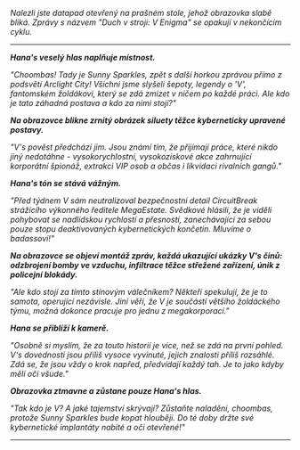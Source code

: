 _Nalezli jste datapad otevřený na prašném stole, jehož obrazovka slabě bliká. Zprávy s názvem "Duch v stroji: V Enigma" se opakují v nekončícím cyklu._

---

**_Hana's veselý hlas naplňuje místnost._**

_"Choombas! Tady je Sunny Sparkles, zpět s další horkou zprávou přímo z podsvětí Arclight City! Všichni jsme slyšeli šepoty, legendy o 'V', fantomském žoldákovi, který se zdá zmizet v ničem po každé práci. Ale kdo je tato záhadná postava a kdo za nimi stojí?"_

**_Na obrazovce blikne zrnitý obrázek siluety těžce kyberneticky upravené postavy._**

_"V's pověst předchází jim. Jsou známí tím, že přijímají práce, které nikdo jiný nedotáhne - vysokorychlostní, vysokoziskové akce zahrnující korporátní špionáž, extrakci VIP osob a občas i likvidaci rivalních gangů."_

**_Hana's tón se stává vážným._**

_"Před týdnem V sám neutralizoval bezpečnostní detail CircuitBreak strážícího výkonného ředitele MegaEstate. Svědkové hlásili, že je viděli pohybovat se nadlidskou rychlostí a přesností, zanechávající za sebou pouze stopu deaktivovaných kybernetických končetin. Mluvíme o badassovi!"_

**_Na obrazovce se objeví montáž zpráv, každá ukazující ukázky V's činů: odzbrojení bomby ve vzduchu, infiltrace těžce střežené zařízení, únik z policejní blokády._**

_"Ale kdo stojí za tímto stínovým válečníkem? Někteří spekulují, že je to samota, operující nezávisle. Jiní věří, že V je součástí většího žoldáckého týmu, možná dokonce pracuje pro jednu z megakorporací."_

**_Hana se přiblíží k kamerě._**

_"Osobně si myslím, že za touto historií je více, než se zdá na první pohled. V's dovednosti jsou příliš vysoce vyvinuté, jejich znalosti příliš rozsáhlé. Zdá se, že jsou vždy o krok napřed, předvídají každý tah. Je to jako kdyby měli oči všude."_

**_Obrazovka ztmavne a zůstane pouze Hana's hlas._**

_"Tak kdo je V? A jaké tajemství skrývají? Zůstaňte naladěni, choombas, protože Sunny Sparkles bude kopat hlouběji. Do té doby držte své kybernetické implantáty nabité a oči otevřené!"_

---

